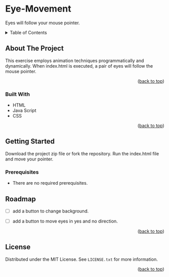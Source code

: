 # Eye-Movement
 Eyes will follow your mouse pointer.
<a name="readme-top"></a>

<!-- TABLE OF CONTENTS -->
<details>
  <summary>Table of Contents</summary>
  <ul>
    <li><a href="#about-the-project">About The Project</a></li>      
    <li><a href="#built-with">Built With</a></li>
    <li><a href="#getting-started">Getting Started</a></li>
    <li><a href="#prerequisites">Prerequisites</a></li>
    <li><a href="#installation">Installation</a></li>
    <li><a href="#roadmap">Roadmap</a></li>
    <li><a href="#license">License</a></li>
  </ul>
</details>

<!-- ABOUT THE PROJECT -->

## About The Project
This exercise employs animation techniques programmatically and dynamically. When index.html is executed, a pair of eyes will follow the mouse pointer.

<p align="right">(<a href="#readme-top">back to top</a>)</p>

### Built With
- HTML
- Java Script
- CSS

<p align="right">(<a href="#readme-top">back to top</a>)</p>

<!-- GETTING STARTED -->

## Getting Started

Download the project zip file or fork the repository. Run the index.html file and move your pointer.

### Prerequisites
- There are no required prerequisites.

<!-- ROADMAP -->

## Roadmap

- [ ] add a button to change background.
- [ ] add a button to move eyes in yes and no direction.


<p align="right">(<a href="#readme-top">back to top</a>)</p>

<!-- LICENSE -->

## License

Distributed under the MIT License. See `LICENSE.txt` for more information.

<p align="right">(<a href="#readme-top">back to top</a>)</p>

